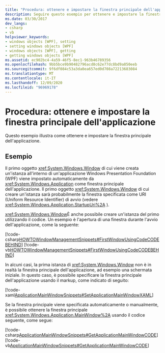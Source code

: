 ```yaml
---
title: "Procedura: ottenere e impostare la finestra principale dell'applicazione"
description: Seguire questo esempio per ottenere e impostare la finestra principale dell'applicazione all'interno di Windows Presentation Foundation applicazione (WPF).
ms.date: 03/30/2017
dev_langs:
- csharp
- vb
helpviewer_keywords:
- windows objects [WPF], setting
- setting windows objects [WPF]
- windows objects [WPF], getting
- getting windows objects [WPF]
ms.assetid: ec902bc4-4a59-46f5-8ec1-963b46789356
ms.openlocfilehash: 9bb5bce9b90482796acd8c62e77dc8bd9a850eeb
ms.sourcegitcommit: 9f6df084c53a3da0ea657ed0d708a72213683084
ms.translationtype: MT
ms.contentlocale: it-IT
ms.lasthandoff: 12/09/2020
ms.locfileid: "96969178"
---
```

# <a name="how-to-get-and-set-the-main-application-window"></a>Procedura: ottenere e impostare la finestra principale dell'applicazione
Questo esempio illustra come ottenere e impostare la finestra principale dell'applicazione.  
  
## <a name="example"></a>Esempio  
 Il primo oggetto <xref:System.Windows.Window> di cui viene creata un'istanza all'interno di un'applicazione Windows Presentation Foundation (WPF) viene impostato automaticamente da <xref:System.Windows.Application> come finestra principale dell'applicazione. Il primo oggetto <xref:System.Windows.Window> di cui creare un'istanza sarà probabilmente la finestra specificata come URI (Uniform Resource Identifier) di avvio (vedere <xref:System.Windows.Application.StartupUri%2A> ).  
  
 <xref:System.Windows.Window>È anche possibile creare un'istanza del primo utilizzando il codice. Un esempio è l'apertura di una finestra durante l'avvio dell'applicazione, come la seguente:  
  
 [!code-csharp[HOWTOWindowManagementSnippets#FirstWindowUsingCodeCODEBEHIND](~/samples/snippets/csharp/VS_Snippets_Wpf/HOWTOWindowManagementSnippets/CSharp/App.xaml.cs#firstwindowusingcodecodebehind)]
 [!code-vb[HOWTOWindowManagementSnippets#FirstWindowUsingCodeCODEBEHIND](~/samples/snippets/visualbasic/VS_Snippets_Wpf/HOWTOWindowManagementSnippets/visualbasic/application.xaml.vb#firstwindowusingcodecodebehind)]  
  
 In alcuni casi, la prima istanza di <xref:System.Windows.Window> non è in realtà la finestra principale dell'applicazione, ad esempio una schermata iniziale. In questo caso, è possibile specificare la finestra principale dell'applicazione usando il markup, come indicato di seguito:  
  
 [!code-xaml[ApplicationMainWindowSnippets#SetApplicationMainWindowXAML](~/samples/snippets/xaml/VS_Snippets_Wpf/ApplicationMainWindowSnippets/XAML/App.xaml#setapplicationmainwindowxaml)]  
  
 Se la finestra principale viene specificata automaticamente o manualmente, è possibile ottenere la finestra principale <xref:System.Windows.Application.MainWindow%2A> usando il codice seguente, come segue:  
  
 [!code-csharp[ApplicationMainWindowSnippets#GetApplicationMainWindowCODE](~/samples/snippets/csharp/VS_Snippets_Wpf/ApplicationMainWindowSnippets/CSharp/App.xaml.cs#getapplicationmainwindowcode)]
 [!code-vb[ApplicationMainWindowSnippets#GetApplicationMainWindowCODE](~/samples/snippets/visualbasic/VS_Snippets_Wpf/ApplicationMainWindowSnippets/visualbasic/application.xaml.vb#getapplicationmainwindowcode)]
